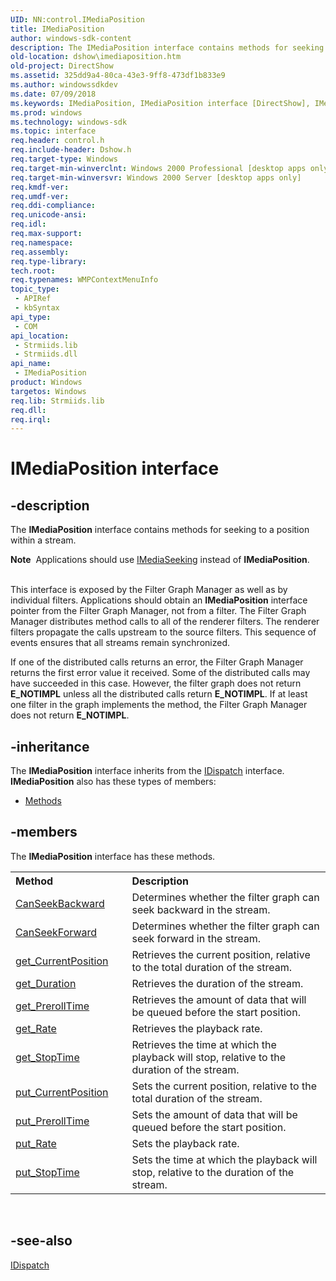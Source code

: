 ```yaml
---
UID: NN:control.IMediaPosition
title: IMediaPosition
author: windows-sdk-content
description: The IMediaPosition interface contains methods for seeking to a position within a stream.
old-location: dshow\imediaposition.htm
old-project: DirectShow
ms.assetid: 325dd9a4-80ca-43e3-9ff8-473df1b833e9
ms.author: windowssdkdev
ms.date: 07/09/2018
ms.keywords: IMediaPosition, IMediaPosition interface [DirectShow], IMediaPosition interface [DirectShow],described, IMediaPositionInterface, control/IMediaPosition, dshow.imediaposition
ms.prod: windows
ms.technology: windows-sdk
ms.topic: interface
req.header: control.h
req.include-header: Dshow.h
req.target-type: Windows
req.target-min-winverclnt: Windows 2000 Professional [desktop apps only]
req.target-min-winversvr: Windows 2000 Server [desktop apps only]
req.kmdf-ver: 
req.umdf-ver: 
req.ddi-compliance: 
req.unicode-ansi: 
req.idl: 
req.max-support: 
req.namespace: 
req.assembly: 
req.type-library: 
tech.root: 
req.typenames: WMPContextMenuInfo
topic_type:
 - APIRef
 - kbSyntax
api_type:
 - COM
api_location:
 - Strmiids.lib
 - Strmiids.dll
api_name:
 - IMediaPosition
product: Windows
targetos: Windows
req.lib: Strmiids.lib
req.dll: 
req.irql: 
---
```


# IMediaPosition interface


## -description



The <b>IMediaPosition</b> interface contains methods for seeking to a position within a stream. 


<div class="alert"><b>Note</b>  Applications should use <a href="https://msdn.microsoft.com/32adad53-d1ac-495f-9347-7bdd4ae4b78d">IMediaSeeking</a> instead of <b>IMediaPosition</b>. </div>
<div> </div>


This interface is exposed by the Filter Graph Manager as well as by individual filters. Applications should obtain an <b>IMediaPosition</b> interface pointer from the Filter Graph Manager, not from a filter. The Filter Graph Manager distributes method calls to all of the renderer filters. The renderer filters propagate the calls upstream to the source filters. This sequence of events ensures that all streams remain synchronized.

If one of the distributed calls returns an error, the Filter Graph Manager returns the first error value it received. Some of the distributed calls may have succeeded in this case. However, the filter graph does not return <b>E_NOTIMPL</b> unless all the distributed calls return <b>E_NOTIMPL</b>. If at least one filter in the graph implements the method, the Filter Graph Manager does not return <b>E_NOTIMPL</b>.






## -inheritance

The <b xmlns:loc="http://microsoft.com/wdcml/l10n">IMediaPosition</b> interface inherits from the <a href="ebbff4bc-36b2-4861-9efa-ffa45e013eb5">IDispatch</a> interface. <b>IMediaPosition</b> also has these types of members:
<ul>
<li><a href="https://docs.microsoft.com/">Methods</a></li>
</ul>

## -members

The <b>IMediaPosition</b> interface has these methods.
<table class="members" id="memberListMethods">
<tr>
<th align="left" width="37%">Method</th>
<th align="left" width="63%">Description</th>
</tr>
<tr data="declared;">
<td align="left" width="37%">
<a href="https://msdn.microsoft.com/8152553a-173b-4f0b-bcdf-b9c20912921d">CanSeekBackward</a>
</td>
<td align="left" width="63%">
Determines whether the filter graph can seek backward in the stream.

</td>
</tr>
<tr data="declared;">
<td align="left" width="37%">
<a href="https://msdn.microsoft.com/0647d629-79f0-4c62-a346-8d99646469c6">CanSeekForward</a>
</td>
<td align="left" width="63%">
Determines whether the filter graph can seek forward in the stream.

</td>
</tr>
<tr data="declared;">
<td align="left" width="37%">
<a href="https://msdn.microsoft.com/96f4d621-c618-49fa-a0f6-bcc68a41467e">get_CurrentPosition</a>
</td>
<td align="left" width="63%">
Retrieves the current position, relative to the total duration of the stream.

</td>
</tr>
<tr data="declared;">
<td align="left" width="37%">
<a href="https://msdn.microsoft.com/9971ca0e-a16d-4227-9efa-c965d501e6ef">get_Duration</a>
</td>
<td align="left" width="63%">
Retrieves the duration of the stream.

</td>
</tr>
<tr data="declared;">
<td align="left" width="37%">
<a href="https://msdn.microsoft.com/3cfe9ba0-0138-4847-81ab-ea1e96e2c3a8">get_PrerollTime</a>
</td>
<td align="left" width="63%">
Retrieves the amount of data that will be queued before the start position.

</td>
</tr>
<tr data="declared;">
<td align="left" width="37%">
<a href="https://msdn.microsoft.com/dbe18522-6adc-4a55-b74a-db05f619d40a">get_Rate</a>
</td>
<td align="left" width="63%">
Retrieves the playback rate.

</td>
</tr>
<tr data="declared;">
<td align="left" width="37%">
<a href="https://msdn.microsoft.com/6139ebb2-fad8-4394-9a5f-4753ca9fb143">get_StopTime</a>
</td>
<td align="left" width="63%">
Retrieves the time at which the playback will stop, relative to the duration of the stream.

</td>
</tr>
<tr data="declared;">
<td align="left" width="37%">
<a href="https://msdn.microsoft.com/6af44ce9-91d3-4329-835a-a1249924d672">put_CurrentPosition</a>
</td>
<td align="left" width="63%">
Sets the current position, relative to the total duration of the stream.

</td>
</tr>
<tr data="declared;">
<td align="left" width="37%">
<a href="https://msdn.microsoft.com/a09e6e9f-7e6f-4e53-b805-ee4b9d97f4e7">put_PrerollTime</a>
</td>
<td align="left" width="63%">
Sets the amount of data that will be queued before the start position.

</td>
</tr>
<tr data="declared;">
<td align="left" width="37%">
<a href="https://msdn.microsoft.com/fba6bb5a-6709-41e6-bf76-182c88ee42e3">put_Rate</a>
</td>
<td align="left" width="63%">
Sets the playback rate.

</td>
</tr>
<tr data="declared;">
<td align="left" width="37%">
<a href="https://msdn.microsoft.com/c068310e-4083-46ac-8ec6-3d57976f4a88">put_StopTime</a>
</td>
<td align="left" width="63%">
Sets the time at which the playback will stop, relative to the duration of the stream.

</td>
</tr>
</table> 


## -see-also




<a href="ebbff4bc-36b2-4861-9efa-ffa45e013eb5">IDispatch</a>
 

 

